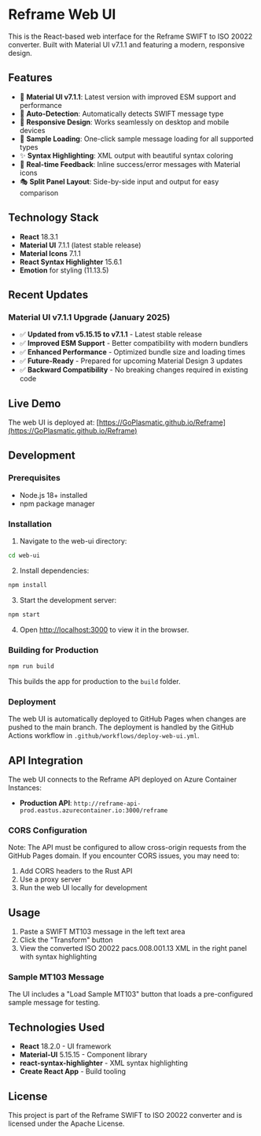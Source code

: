 # Reframe Web UI

This is the React-based web interface for the Reframe SWIFT to ISO 20022 converter. Built with Material UI v7.1.1 and featuring a modern, responsive design.

## Features

- 🎨 **Material UI v7.1.1**: Latest version with improved ESM support and performance
- 🚀 **Auto-Detection**: Automatically detects SWIFT message type
- 📱 **Responsive Design**: Works seamlessly on desktop and mobile devices  
- 🎯 **Sample Loading**: One-click sample message loading for all supported types
- ✨ **Syntax Highlighting**: XML output with beautiful syntax coloring
- 🔄 **Real-time Feedback**: Inline success/error messages with Material icons
- 🎭 **Split Panel Layout**: Side-by-side input and output for easy comparison

## Technology Stack

- **React** 18.3.1
- **Material UI** 7.1.1 (latest stable release)
- **Material Icons** 7.1.1
- **React Syntax Highlighter** 15.6.1
- **Emotion** for styling (11.13.5)

## Recent Updates

### Material UI v7.1.1 Upgrade (January 2025)
- ✅ **Updated from v5.15.15 to v7.1.1** - Latest stable release
- ✅ **Improved ESM Support** - Better compatibility with modern bundlers
- ✅ **Enhanced Performance** - Optimized bundle size and loading times
- ✅ **Future-Ready** - Prepared for upcoming Material Design 3 updates
- ✅ **Backward Compatibility** - No breaking changes required in existing code

## Live Demo

The web UI is deployed at: [https://GoPlasmatic.github.io/Reframe](https://GoPlasmatic.github.io/Reframe)

## Development

### Prerequisites

- Node.js 18+ installed
- npm package manager

### Installation

1. Navigate to the web-ui directory:
```bash
cd web-ui
```

2. Install dependencies:
```bash
npm install
```

3. Start the development server:
```bash
npm start
```

4. Open [http://localhost:3000](http://localhost:3000) to view it in the browser.

### Building for Production

```bash
npm run build
```

This builds the app for production to the `build` folder.

### Deployment

The web UI is automatically deployed to GitHub Pages when changes are pushed to the main branch. The deployment is handled by the GitHub Actions workflow in `.github/workflows/deploy-web-ui.yml`.

## API Integration

The web UI connects to the Reframe API deployed on Azure Container Instances:
- **Production API**: `http://reframe-api-prod.eastus.azurecontainer.io:3000/reframe`

### CORS Configuration

Note: The API must be configured to allow cross-origin requests from the GitHub Pages domain. If you encounter CORS issues, you may need to:

1. Add CORS headers to the Rust API
2. Use a proxy server
3. Run the web UI locally for development

## Usage

1. Paste a SWIFT MT103 message in the left text area
2. Click the "Transform" button
3. View the converted ISO 20022 pacs.008.001.13 XML in the right panel with syntax highlighting

### Sample MT103 Message

The UI includes a "Load Sample MT103" button that loads a pre-configured sample message for testing.

## Technologies Used

- **React** 18.2.0 - UI framework
- **Material-UI** 5.15.15 - Component library
- **react-syntax-highlighter** - XML syntax highlighting
- **Create React App** - Build tooling

## License

This project is part of the Reframe SWIFT to ISO 20022 converter and is licensed under the Apache License. 